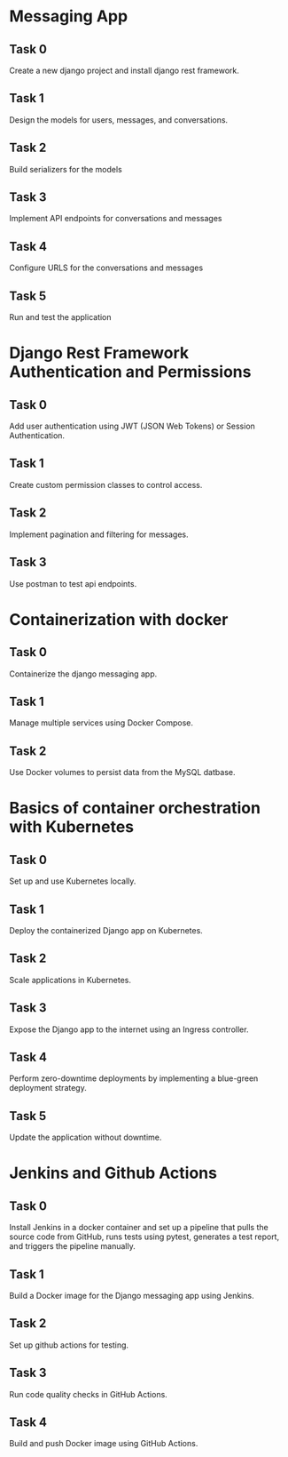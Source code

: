 # Messaging App

## Task 0
Create a new django project and install django rest framework.

## Task 1
Design the models for users, messages, and conversations.

## Task 2
Build serializers for the models

## Task 3
Implement API endpoints for conversations and messages

## Task 4
Configure URLS for the conversations and messages

## Task 5
Run and test the application


# Django Rest Framework Authentication and Permissions

## Task 0
Add user authentication using JWT (JSON Web Tokens) or Session Authentication.

## Task 1
Create custom permission classes to control access.

## Task 2
Implement pagination and filtering for messages.

## Task 3
Use postman to test api endpoints.

# Containerization with docker

## Task 0
Containerize the django messaging app.

## Task 1
Manage multiple services using Docker Compose.

## Task 2
Use Docker volumes to persist data from the MySQL datbase.

# Basics of container orchestration with Kubernetes

## Task 0
Set up and use Kubernetes locally.

## Task 1
Deploy the containerized Django app on Kubernetes.

## Task 2
Scale applications in Kubernetes.

## Task 3
Expose the Django app to the internet using an Ingress controller.

## Task 4
Perform zero-downtime deployments by implementing a blue-green deployment strategy.

## Task 5
Update the application without downtime.

# Jenkins and Github Actions

## Task 0
Install Jenkins in a docker container and set up a pipeline that pulls the source code from GitHub, runs tests using pytest, generates a test report, and triggers the pipeline manually.

## Task 1
Build a Docker image for the Django messaging app using Jenkins.

## Task 2
Set up github actions for testing.

## Task 3
Run code quality checks in GitHub Actions.

## Task 4
Build and push Docker image using GitHub Actions.